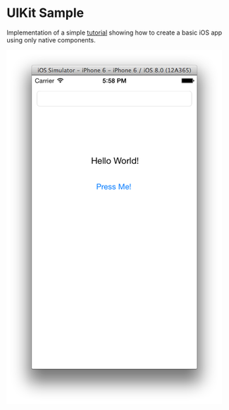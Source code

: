 UIKit Sample
============
Implementation of a simple [tutorial](https://medium.com/@austinlouden/your-first-ios-app-100-programmatically-67cc41319bd8)
showing how to create a basic iOS app using only native components.

![Screenshot](/screenshot.png?raw=true)
